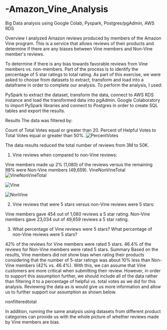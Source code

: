 # -Amazon_Vine_Analysis
Big Data analysis using Google Colab, Pyspark, Postgres/pgAdmin, AWS RDS

Overview
I analyzed Amazon reviews produced by members of the Amazon Vine program.  This is a service that allows reviews of their products and determine if there are any biases between Vine members and Non-Vine member's reviews.

To determine if there is any bias towards favorable reviews from Vine members vs. non-members.  Part of the process is to identify the percentage of 5 star ratings to total rating. As part of this exercise, we were asked to choose from datasets to extract, transform and load into a dataframe in order to complete our analysis. To perform the analysis, I used:

PySpark to extract the dataset, transform the data, connect to AWS RDS instance and load the transformed data into pgAdmin.
Google Colaboratory to import PySpark libraries and connect to Postgres in order to create SQL tables and export the results.

Results
The data was filtered by:

Count of Total Votes equal or greater than 20.
Percent of Helpful Votes to Total Votes equal or greater than 50%.
![PercentVotes](https://user-images.githubusercontent.com/108476566/203383077-2fe80f05-68dd-4bfb-9ab5-b9dc4cdb93cd.png)


The data results reduced the total number of reviews from 3M to 50K. 

1. Vine reviews when compared to non-Vine reviews:

Vine members made up 2% (1,080) of the reviews versus the remaining 98% were Non-Vine members (49,659).
VineNonVineTotal
![VineNonVineTotal](https://user-images.githubusercontent.com/108476566/203383834-83c017f5-4bc9-45eb-b812-57fd5bf0b4eb.png)

![Vine](https://user-images.githubusercontent.com/108476566/203384279-d761524e-96f5-4475-bad3-d136447a16d2.png)

![NonVine](https://user-images.githubusercontent.com/108476566/203384386-7587033d-2d05-4005-bdd6-7e4d9c044895.png)

2. Vine reviews that were 5 stars versus non-Vine reviews were 5 stars:

Vine members gave 454 out of 1,080 reviews a 5 star rating.
Non-Vine members gave 23,034 out of 49,659 reviews a 5 star rating.

3. What percentage of Vine reviews were 5 stars? What percentage of non-Vine reviews were 5 stars?

42% of the reviews for Vine members were rated 5 stars.
46.4% of the reviews for Non-Vine members were rated 5 stars.
Summary
Based on the results, Vine members did not show bias when rating their products considering that the number of 5-star ratings was about 10% less than Non-Vine members (42% vs. 46.4%). With this, we can assume that Vine customers are more critical when submitting their review. However, in order to support this assumption further, we should include all of the data rather than filtering it to a percentage of helpful vs. total votes as we did for this analysis. Reviewing the data as is would give us more information and allow us to further support our assumption as shown below.

nonfilteredtotal

In addition, running the same analysis using datasets from different product categories can provide us with the whole picture of whether reviews made by Vine members are bias.
